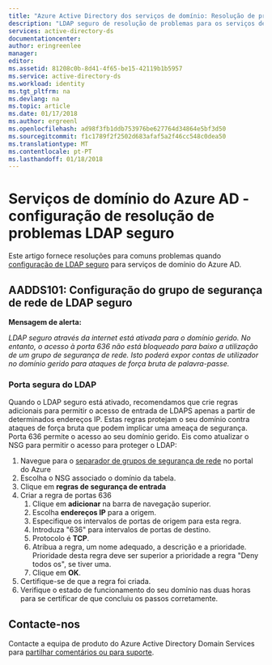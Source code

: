 ```yaml
---
title: "Azure Active Directory dos serviços de domínio: Resolução de problemas configuração de LDAP seguro | Microsoft Docs"
description: "LDAP seguro de resolução de problemas para os serviços de domínio do Azure AD"
services: active-directory-ds
documentationcenter: 
author: eringreenlee
manager: 
editor: 
ms.assetid: 81208c0b-8d41-4f65-be15-42119b1b5957
ms.service: active-directory-ds
ms.workload: identity
ms.tgt_pltfrm: na
ms.devlang: na
ms.topic: article
ms.date: 01/17/2018
ms.author: ergreenl
ms.openlocfilehash: ad98f3fb1ddb753976be627764d34864e5bf3d50
ms.sourcegitcommit: f1c1789f2f2502d683afaf5a2f46cc548c0dea50
ms.translationtype: MT
ms.contentlocale: pt-PT
ms.lasthandoff: 01/18/2018
---
```

# <a name="azure-ad-domain-services---troubleshooting-secure-ldap-configuration"></a>Serviços de domínio do Azure AD - configuração de resolução de problemas LDAP seguro

Este artigo fornece resoluções para comuns problemas quando [configuração de LDAP seguro](active-directory-ds-admin-guide-configure-secure-ldap.md) para serviços de domínio do Azure AD.

## <a name="aadds101-secure-ldap-network-security-group-configuration"></a>AADDS101: Configuração do grupo de segurança de rede de LDAP seguro

**Mensagem de alerta:**

*LDAP seguro através da internet está ativada para o domínio gerido. No entanto, o acesso à porta 636 não está bloqueado para baixo a utilização de um grupo de segurança de rede. Isto poderá expor contas de utilizador no domínio gerido para ataques de força bruta de palavra-passe.*

### <a name="secure-ldap-port"></a>Porta segura do LDAP

Quando o LDAP seguro está ativado, recomendamos que crie regras adicionais para permitir o acesso de entrada de LDAPS apenas a partir de determinados endereços IP. Estas regras protejam o seu domínio contra ataques de força bruta que podem implicar uma ameaça de segurança. Porta 636 permite o acesso ao seu domínio gerido. Eis como atualizar o NSG para permitir o acesso para proteger o LDAP:

1. Navegue para o [separador de grupos de segurança de rede](https://portal.azure.com/#blade/HubsExtension/Resources/resourceType/Microsoft.Network%2FNetworkSecurityGroups) no portal do Azure
2. Escolha o NSG associado o domínio da tabela.
3. Clique em **regras de segurança de entrada**
4. Criar a regra de portas 636
   1. Clique em **adicionar** na barra de navegação superior.
   2. Escolha **endereços IP** para a origem.
   3. Especifique os intervalos de portas de origem para esta regra.
   4. Introduza "636" para intervalos de portas de destino.
   5. Protocolo é **TCP**.
   6. Atribua a regra, um nome adequado, a descrição e a prioridade. Prioridade desta regra deve ser superior a prioridade a regra "Deny todos os", se tiver uma.
   7. Clique em **OK**.
5. Certifique-se de que a regra foi criada.
6. Verifique o estado de funcionamento do seu domínio nas duas horas para se certificar de que concluiu os passos corretamente.


## <a name="contact-us"></a>Contacte-nos
Contacte a equipa de produto do Azure Active Directory Domain Services para [partilhar comentários ou para suporte](active-directory-ds-contact-us.md).
